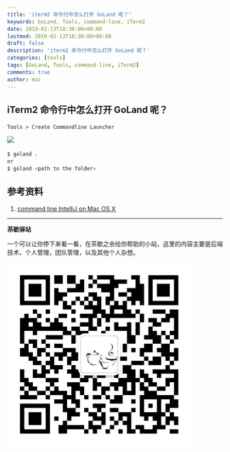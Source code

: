 ```yaml
---
title: 'iterm2 命令行中怎么打开 GoLand 呢？'
keywords: GoLand, Tools, command-line, iTerm2
date: 2019-02-13T18:30:00+08:00
lastmod: 2019-02-13T18:30:00+08:00
draft: false
description: 'iterm2 命令行中怎么打开 GoLand 呢？'
categories: [tools]
tags: [GoLand, Tools, command-line, iTerm2]
comments: true
author: mai
---
```


## iTerm2 命令行中怎么打开 GoLand 呢？

`Tools > Create Commandline Launcher`

![](https://i.stack.imgur.com/lXpxQ.png)

```sh
$ goland .
or
$ goland <path to the folder>
```

## 参考资料

1. [command line IntelliJ on Mac OS X](https://stackoverflow.com/questions/7836492/command-line-intellij-on-mac-os-x)

----

**茶歇驿站**

一个可以让你停下来看一看，在茶歇之余给你帮助的小站，这里的内容主要是后端技术，个人管理，团队管理，以及其他个人杂想。

![茶歇驿站二维码](https://raw.githubusercontent.com/yangwenmai/maiyang.me/master/blog/tech_tea.jpg)
